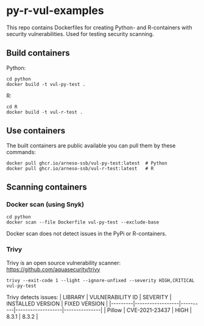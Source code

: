 # py-r-vul-examples
This repo contains Dockerfiles for creating Python- and R-containers with
security vulnerabilities. Used for testing security scanning.

## Build containers
Python:
```
cd python
docker build -t vul-py-test .
```

R:
```
cd R
docker build -t vul-r-test .
```

## Use containers
The built containers are public available you can pull them by these commands:
```
docker pull ghcr.io/arneso-ssb/vul-py-test:latest  # Python
docker pull ghcr.io/arneso-ssb/vul-r-test:latest   # R
```

## Scanning containers
### Docker scan (using Snyk)
```
cd python
docker scan --file Dockerfile vul-py-test --exclude-base
```
Docker scan does not detect issues in the PyPi or R-containers.

### Trivy
Trivy is an open source vulnerability scanner:
https://github.com/aquasecurity/trivy
```
trivy --exit-code 1 --light --ignore-unfixed --severity HIGH,CRITICAL vul-py-test
```

Trivy detects issues:
| LIBRARY | VULNERABILITY ID | SEVERITY | INSTALLED VERSION | FIXED VERSION |
|---------|------------------|----------|-------------------|---------------|
| Pillow  | CVE-2021-23437   | HIGH     | 8.3.1             | 8.3.2         |



